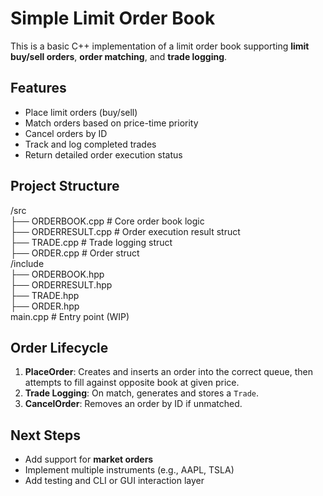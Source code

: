 # Simple Limit Order Book

This is a basic C++ implementation of a limit order book supporting **limit buy/sell orders**, **order matching**, and **trade logging**.

## Features

- Place limit orders (buy/sell)
- Match orders based on price-time priority
- Cancel orders by ID
- Track and log completed trades
- Return detailed order execution status

## Project Structure


<p>
/src <br>
├── ORDERBOOK.cpp # Core order book logic <br>
├── ORDERRESULT.cpp # Order execution result struct <br>
├── TRADE.cpp # Trade logging struct <br>
├── ORDER.cpp # Order struct <br>
/include <br>
├── ORDERBOOK.hpp <br>
├── ORDERRESULT.hpp <br>
├── TRADE.hpp <br>
├── ORDER.hpp <br>
main.cpp # Entry point (WIP) <br>
</p>



## Order Lifecycle

1. **PlaceOrder**: Creates and inserts an order into the correct queue, then attempts to fill against opposite book at given price.
3. **Trade Logging**: On match, generates and stores a `Trade`. 
4. **CancelOrder**: Removes an order by ID if unmatched.

## Next Steps

- Add support for **market orders**
- Implement multiple instruments (e.g., AAPL, TSLA)
- Add testing and CLI or GUI interaction layer
